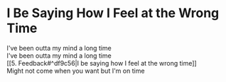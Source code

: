 # I Be Saying How I Feel at the Wrong Time

I've been outta my mind a long time  
I've been outta my mind a long time  
[[5. Feedback#^df9c56|I be saying how I feel at the wrong time]]  
Might not come when you want but I'm on time
